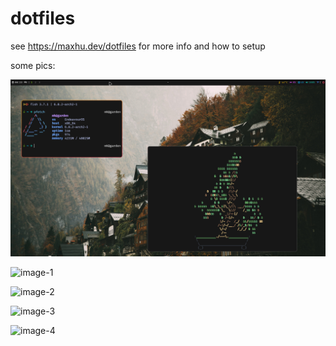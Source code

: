 # dotfiles

see https://maxhu.dev/dotfiles for more info and how to setup

some pics:

![gruvbox](./screenshots/gruvbox.png)

![image-1](./screenshots/1.png)

![image-2](./screenshots/2.png)

![image-3](./screenshots/3.png)

![image-4](./screenshots/4.png)
